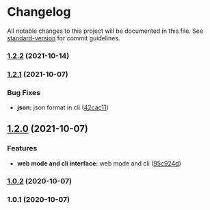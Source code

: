 # Changelog

All notable changes to this project will be documented in this file. See [standard-version](https://github.com/conventional-changelog/standard-version) for commit guidelines.

### [1.2.2](https://github.com/upgreat-readable/criteria/compare/v1.2.1...v1.2.2) (2021-10-14)

### [1.2.1](https://github.com/upgreat-readable/criteria/compare/v1.2.0...v1.2.1) (2021-10-07)


### Bug Fixes

* **json:** json format in cli ([42cac11](https://github.com/upgreat-readable/criteria/commit/42cac1118af1689b5a8f8002bcebcc75da3a49b3))

## [1.2.0](https://github.com/upgreat-readable/criteria/compare/v1.1.4...v1.2.0) (2021-10-07)


### Features

* **web mode and cli interface:** web mode and cli ([95c924d](https://github.com/upgreat-readable/criteria/commit/95c924d3ec849c8765fc06909c45d50efd84f565))

### [1.0.2](https://github.com/upgreat-readable/criteria/compare/v1.0.1...v1.0.2) (2020-10-07)

### 1.0.1 (2020-10-07)
